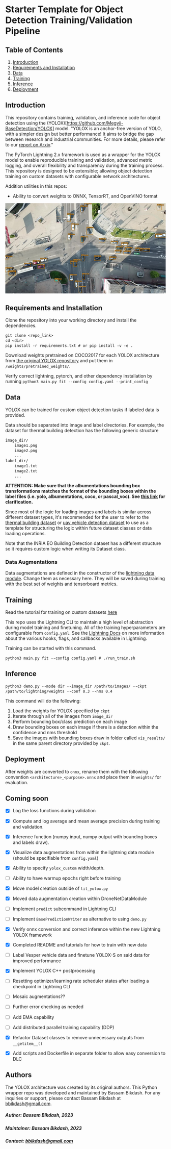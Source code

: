 # Starter Template for Object Detection Training/Validation Pipeline

## Table of Contents
1. [Introduction](#intro)
2. [Requirements and Installation](#installation)
3. [Data](#data)
4. [Training](#training)
5. [Inference](#inference)
6. [Deployment](#deployment)

## Introduction  <a name="intro"></a>
This repository contains training, validation, and inference code for object detection using the (YOLOX)[https://github.com/Megvii-BaseDetection/YOLOX] model. "YOLOX is an anchor-free version of YOLO, with a simpler design but better performance! It aims to bridge the gap between research and industrial communities.
For more details, please refer to our [report on Arxiv](https://arxiv.org/abs/2107.08430)."

The PyTorch Lightning 2.x framework is used as a wrapper for the YOLOX model to enable reproducible training and validation, advanced metric logging, and overall flexibility and transparency during the training process. This repository is designed to be extensible; allowing object detection training on custom datasets with configurable network architectures.

Addition utilities in this repos:
- Ability to convert weights to ONNX, TensorRT, and OpenVINO format

![Aerial Car Detection](./assets/car_detections_asset.png)

## Requirements and Installation <a name="installation"></a>
Clone the repository into your working directory and install the dependencies.

```shell
git clone <repo_link>
cd <dir>
pip install -r requirements.txt # or pip install -v -e .
```

Download weights pretrained on COCO2017 for each YOLOX architecture from [the original YOLOX repository](https://github.com/Megvii-BaseDetection/YOLOX) and put them in `/weights/pretrained_weights/`.

Verify correct lightning, pytorch, and other dependency installation by running `python3 main.py fit --config config.yaml --print_config`

## Data <a name="data"></a>

YOLOX can be trained for custom object detection tasks if labeled data is provided.

Data should be separated into image and label directories. For example, the dataset for thermal building detection has the following generic structure
```
image_dir/
    image1.png
    image2.png
    ...
label_dir/
    image1.txt
    image2.txt
    ...
```

__ATTENTION: Make sure that the albumentations bounding box transformations matches the format of the bounding boxes within the label files (i.e. yolo, albumentations, coco, or pascal_voc). See [this link](https://albumentations.ai/docs/getting_started/bounding_boxes_augmentation/) for clarification.__

Since most of the logic for loading images and labels is similar across different dataset types, it's recommended for the user to refer to the [thermal building dataset](./data/thermal_building_dataset.py) or [uav vehicle detection dataset](./data/uav_vehicle.py) to use as a template for structuring the logic within future dataset classes or data loading operations.

Note that the INRIA EO Building Detection dataset has a different structure so it requires custom logic when writing its Dataset class.

### Data Augmentations
Data augmentations are defined in the constructor of the [lightning data module](./data/detection_data_module.py). Change them as necessary here. They will be saved during training with the best set of weights and tensorboard metrics.

## Training <a name="training"></a>

Read the tutorial for training on custom datasets [here](./docs/train_custom_data.md)

This repo uses the Lightning CLI to maintain a high level of abstraction during model training and finetuning. All of the training hyperparameters are configurable from `config.yaml`. See the [Lightning Docs](https://lightning.ai/docs/pytorch/latest/common/trainer.html#trainer-class-api) on more information about the various hooks, flags, and callbacks available in Lightning.

Training can be started with this command.
```shell
python3 main.py fit --config config.yaml # ./run_train.sh
```

## Inference <a name="inference"></a>
```shell
python3 demo.py --mode dir --image_dir /path/to/images/ --ckpt /path/to/lightning/weights --conf 0.3 --nms 0.4
```

This command will do the following:
1. Load the weights for YOLOX specified by `ckpt`
2. Iterate through all of the images from `image_dir`
3. Perform bounding box/class prediction on each image
4. Draw bounding boxes on each image if there is a detection within the confidence and nms threshold
5. Save the images with bounding boxes draw in folder called `vis_results/` in the same parent directory provided by `ckpt`.


## Deployment <a name="deployment"></a>

After weights are converted to `onnx`, rename them with the following convention `<architecture>_<purpose>.onnx` and place them in `weights/` for evaluation.

## Coming soon
- [x] Log the loss functions during validation
- [x] Compute and log average and mean average precision during training and validation.
- [x] Inference function (numpy input, numpy output with bounding boxes and labels draw).
- [x] Visualize data augmentations from within the lightning data module (should be specifiable from `config.yaml`)
- [x] Ability to specify `yolox_custom` width/depth.
- [ ] Ability to have warmup epochs right before training
- [x] Move model creation outside of `lit_yolox.py`
- [x] Moved data augmentation creation within DroneNetDataModule
- [ ] Implement `predict` subcommand in Lightning CLI
- [ ] Implement `BasePredictionWriter` as alternative to using `demo.py`
- [x] Verify onnx conversion and correct inference within the new Lightning YOLOX framework
- [x] Completed README and tutorials for how to train with new data
- [ ] Label Vesper vehicle data and finetune YOLOX-S on said data for improved performance
- [x] Implement YOLOX C++ postprocessing
- [ ] Resetting optimizer/learning rate scheduler states after loading a checkpoint in Lightning CLI
- [ ] Mosaic augmentations??
- [ ] Further error checking as needed
- [ ] Add EMA capability
- [ ] Add distributed parallel training capability (DDP)
- [x] Refactor Dataset classes to remove unnecessary outputs from `__getitem__()`
- [x] Add scripts and Dockerfile in separate folder to allow easy conversion to DLC


## Authors
The YOLOX architecture was created by its original authors. This Python wrapper repo was developed and maintained by Bassam Bikdash. For any inquiries or support, please contact Bassam Bikdash at bbikdash@gmail.com.


##### Author: Bassam Bikdash, 2023
##### Maintainer: Bassam Bikdash, 2023
##### Contact: bbikdash@gmail.com
